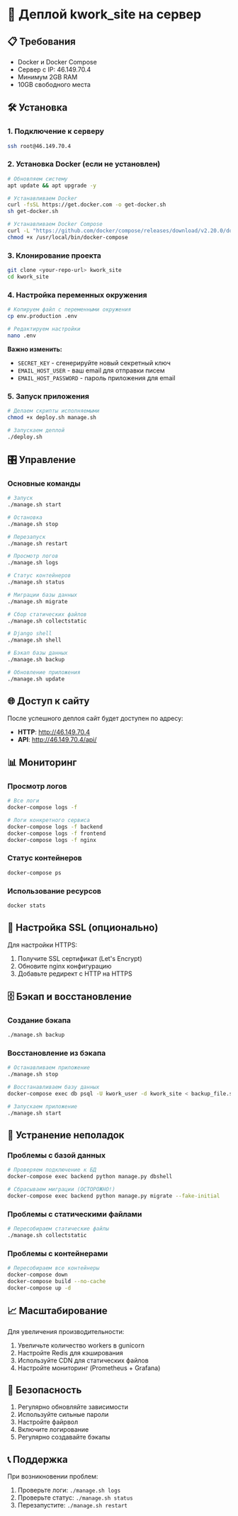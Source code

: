 # 🚀 Деплой kwork_site на сервер

## 📋 Требования

- Docker и Docker Compose
- Сервер с IP: 46.149.70.4
- Минимум 2GB RAM
- 10GB свободного места

## 🛠️ Установка

### 1. Подключение к серверу
```bash
ssh root@46.149.70.4
```

### 2. Установка Docker (если не установлен)
```bash
# Обновляем систему
apt update && apt upgrade -y

# Устанавливаем Docker
curl -fsSL https://get.docker.com -o get-docker.sh
sh get-docker.sh

# Устанавливаем Docker Compose
curl -L "https://github.com/docker/compose/releases/download/v2.20.0/docker-compose-$(uname -s)-$(uname -m)" -o /usr/local/bin/docker-compose
chmod +x /usr/local/bin/docker-compose
```

### 3. Клонирование проекта
```bash
git clone <your-repo-url> kwork_site
cd kwork_site
```

### 4. Настройка переменных окружения
```bash
# Копируем файл с переменными окружения
cp env.production .env

# Редактируем настройки
nano .env
```

**Важно изменить:**
- `SECRET_KEY` - сгенерируйте новый секретный ключ
- `EMAIL_HOST_USER` - ваш email для отправки писем
- `EMAIL_HOST_PASSWORD` - пароль приложения для email

### 5. Запуск приложения
```bash
# Делаем скрипты исполняемыми
chmod +x deploy.sh manage.sh

# Запускаем деплой
./deploy.sh
```

## 🎛️ Управление

### Основные команды
```bash
# Запуск
./manage.sh start

# Остановка
./manage.sh stop

# Перезапуск
./manage.sh restart

# Просмотр логов
./manage.sh logs

# Статус контейнеров
./manage.sh status

# Миграции базы данных
./manage.sh migrate

# Сбор статических файлов
./manage.sh collectstatic

# Django shell
./manage.sh shell

# Бэкап базы данных
./manage.sh backup

# Обновление приложения
./manage.sh update
```

## 🌐 Доступ к сайту

После успешного деплоя сайт будет доступен по адресу:
- **HTTP**: http://46.149.70.4
- **API**: http://46.149.70.4/api/

## 📊 Мониторинг

### Просмотр логов
```bash
# Все логи
docker-compose logs -f

# Логи конкретного сервиса
docker-compose logs -f backend
docker-compose logs -f frontend
docker-compose logs -f nginx
```

### Статус контейнеров
```bash
docker-compose ps
```

### Использование ресурсов
```bash
docker stats
```

## 🔧 Настройка SSL (опционально)

Для настройки HTTPS:

1. Получите SSL сертификат (Let's Encrypt)
2. Обновите nginx конфигурацию
3. Добавьте редирект с HTTP на HTTPS

## 🗄️ Бэкап и восстановление

### Создание бэкапа
```bash
./manage.sh backup
```

### Восстановление из бэкапа
```bash
# Останавливаем приложение
./manage.sh stop

# Восстанавливаем базу данных
docker-compose exec db psql -U kwork_user -d kwork_site < backup_file.sql

# Запускаем приложение
./manage.sh start
```

## 🚨 Устранение неполадок

### Проблемы с базой данных
```bash
# Проверяем подключение к БД
docker-compose exec backend python manage.py dbshell

# Сбрасываем миграции (ОСТОРОЖНО!)
docker-compose exec backend python manage.py migrate --fake-initial
```

### Проблемы с статическими файлами
```bash
# Пересобираем статические файлы
./manage.sh collectstatic
```

### Проблемы с контейнерами
```bash
# Пересобираем все контейнеры
docker-compose down
docker-compose build --no-cache
docker-compose up -d
```

## 📈 Масштабирование

Для увеличения производительности:

1. Увеличьте количество workers в gunicorn
2. Настройте Redis для кэширования
3. Используйте CDN для статических файлов
4. Настройте мониторинг (Prometheus + Grafana)

## 🔐 Безопасность

1. Регулярно обновляйте зависимости
2. Используйте сильные пароли
3. Настройте файрвол
4. Включите логирование
5. Регулярно создавайте бэкапы

## 📞 Поддержка

При возникновении проблем:
1. Проверьте логи: `./manage.sh logs`
2. Проверьте статус: `./manage.sh status`
3. Перезапустите: `./manage.sh restart`
